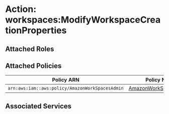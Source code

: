 # Action: workspaces:ModifyWorkspaceCreationProperties

## Attached Roles

## Attached Policies

| Policy ARN | Policy Name |
|------------|-------------|
| `arn:aws:iam::aws:policy/AmazonWorkSpacesAdmin` | [AmazonWorkSpacesAdmin](../policies.md#amazonworkspacesadmin) |

## Associated Services

